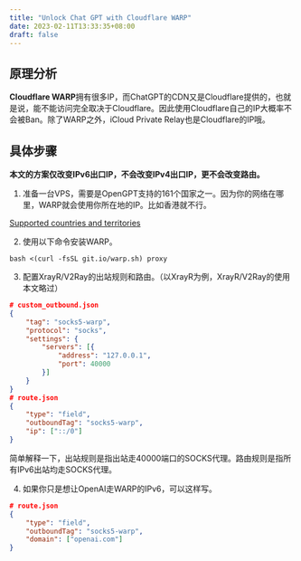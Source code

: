 ```yaml
---
title: "Unlock Chat GPT with Cloudflare WARP"
date: 2023-02-11T13:33:35+08:00
draft: false
---
```


## 原理分析
**Cloudflare WARP**拥有很多IP，而ChatGPT的CDN又是Cloudflare提供的，也就是说，能不能访问完全取决于Cloudflare。因此使用Cloudflare自己的IP大概率不会被Ban。除了WARP之外，iCloud Private Relay也是Cloudflare的IP哦。

## 具体步骤
**本文的方案仅改变IPv6出口IP，不会改变IPv4出口IP，更不会改变路由。**

1. 准备一台VPS，需要是OpenGPT支持的161个国家之一。因为你的网络在哪里，WARP就会使用你所在地的IP。比如香港就不行。

[Supported countries and territories](https://platform.openai.com/docs/supported-countries)

2. 使用以下命令安装WARP。
```
bash <(curl -fsSL git.io/warp.sh) proxy
```

3. 配置XrayR/V2Ray的出站规则和路由。（以XrayR为例，XrayR/V2Ray的使用本文略过）
```json
# custom_outbound.json
{
    "tag": "socks5-warp",
    "protocol": "socks",
    "settings": {
        "servers": [{
            "address": "127.0.0.1",
            "port": 40000
        }]
    }
}
# route.json
{
    "type": "field",
    "outboundTag": "socks5-warp",
    "ip": ["::/0"]
}
```
简单解释一下，出站规则是指出站走40000端口的SOCKS代理。路由规则是指所有IPv6出站均走SOCKS代理。

4. 如果你只是想让OpenAI走WARP的IPv6，可以这样写。
```json
# route.json
{
    "type": "field",
    "outboundTag": "socks5-warp",
    "domain": ["openai.com"]
}
```




